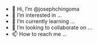 - 👋 Hi, I’m @josephchingoma
- 👀 I’m interested in ...
- 🌱 I’m currently learning ...
- 💞️ I’m looking to collaborate on ...
- 📫 How to reach me ...

<!---
josephchingoma/josephchingoma is a ✨ special ✨ repository because its `README.md` (this file) appears on your GitHub profile.
You can click the Preview link to take a look at your changes.
--->
